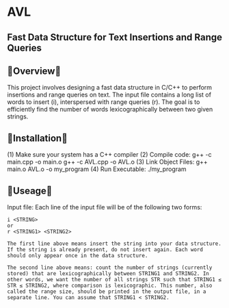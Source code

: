 # AVL 

## Fast Data Structure for Text Insertions and Range Queries

🔴Overview🔴
---------------------------------------------------------------------------------
This project involves designing a fast data structure in C/C++ to perform insertions and range queries on text. The input file contains a long list of words to insert (i), interspersed with range queries (r). The goal is to efficiently find the number of words lexicographically between two given strings.

🔴Installation🔴
---------------------------------------------------------------------------------
(1) Make sure your system has a C++ compiler 
(2) Compile code: 
    g++ -c main.cpp -o main.o
    g++ -c AVL.cpp -o AVL.o
(3) Link Object Files:
    g++ main.o AVL.o -o my_program
(4) Run Executable:
    ./my_program

🔴Useage🔴
---------------------------------------------------------------------------------
Input file:
    Each line of the input file will be of the following two forms: 

    i <STRING>
    or
    r <STRING1> <STRING2>

    The first line above means insert the string into your data structure. If the string is already present, do not insert again. Each word should only appear once in the data structure.

    The second line above means: count the number of strings (currently stored) that are lexicographically between STRING1 and STRING2. In other words, we want the number of all strings STR such that STRING1 ≤ STR ≤ STRING2, where comparison is lexicographic. This number, also called the range size, should be printed in the output file, in a separate line. You can assume that STRING1 < STRING2.